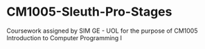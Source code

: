 # CM1005-Sleuth-Pro-Stages
Coursework assigned by SIM GE - UOL for the purpose of CM1005 Introduction to Computer Programming I
